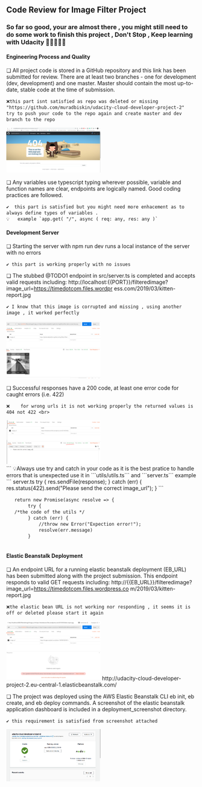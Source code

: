 ## Code Review for Image Filter Project 

### So far so good, your are almost there , you might still need to do some work to finish this project , Don't Stop , Keep learning with Udacity 💪💪💪💪💪 


#### Engineering Process and Quality
❏ All project code is stored in a GitHub repository and this link has been submitted
for review. There are at least two branches - one for development (dev,
development) and one master. Master should contain the most up-to-date, stable
code at the time of submission.
```
❌this part isnt satisfied as repo was deleted or missing 
"https://github.com/muradbiskin/udacity-cloud-developer-project-2"
try to push your code to the repo again and create master and dev branch to the repo 
```
<img src="https://github.com/AliAhmedNada/muradbiskinImageFilterReview/blob/master/images/repo%20not%20found.PNG" alt="image posted" width="250"/> <br>


❏ Any variables use typescript typing wherever possible, variable and function
names are clear, endpoints are logically named. Good coding practices are
followed.
```
✔️	this part is satisfied but you might need more enhacement as to always define types of variables .
💡   example `app.get( "/", async ( req: any, res: any )`
```
#### Development Server
❏ Starting the server with npm run dev runs a local instance of the server with no
errors
```
✔️ this part is working properly with no issues 
```
❏ The stubbed @TODO1 endpoint in src/server.ts is completed and accepts
valid requests including:
http://localhost:{{PORT}}/filteredimage?image_url=https://timedotcom.files.wordpr
ess.com/2019/03/kitten-report.jpg
```
✔️ I know that this image is corrupted and missing , using another image , it worked perfectly 
```
<img src="https://github.com/AliAhmedNada/muradbiskinImageFilterReview/blob/master/images/Capture.PNG" alt="image posted" width="250"/>

❏ Successful responses have a 200 code, at least one error code for caught errors
(i.e. 422) <br>
```
❌	 for wrong urls it is not working properly the returned values is 404 not 422 <br>
```
<img src="https://github.com/AliAhmedNada/muradbiskinImageFilterReview/blob/master/images/404.PNG" alt="image posted" width="250"/>
<br>
```
💡Always use try and catch in your code as it is the best pratice to handle errors that is unexpected use it in ```utils/utils.ts``` and ```server.ts```
example 
```
server.ts
try {
    res.sendFile(response);
} catch (err) {
    res.status(422).send("Please send the correct image_url");
}
```

```utils
   return new Promise(async resolve => {
        try {
   /*the code of the utils */
        } catch (err) {
            //throw new Error("Expection error!");
            resolve(err.message)
        }


```

#### Elastic Beanstalk Deployment
❏ An endpoint URL for a running elastic beanstalk deployment (EB_URL) has been
submitted along with the project submission. This endpoint responds to valid
GET requests including:
http://{{EB_URL}}/filteredimage?image_url=https://timedotcom.files.wordpress.co
m/2019/03/kitten-report.jpg
```
❌the elastic bean URL is not working nor responding , it seems it is off or deleted please start it again 
```
<img src="https://github.com/AliAhmedNada/muradbiskinImageFilterReview/blob/master/images/beanelastic.PNG" alt="image posted" width="250"/>
http://udacity-cloud-developer-project-2.eu-central-1.elasticbeanstalk.com/
<br>

❏ The project was deployed using the AWS Elastic Beanstalk CLI eb init, eb
create, and eb deploy commands.
A screenshot of the elastic beanstalk application dashboard is included in a
deployment_screenshot directory.
```
✔️ this requirement is satisfied from screenshot attached 
```
<img src="https://github.com/AliAhmedNada/muradbiskinImageFilterReview/blob/master/muradbiskin-udacity-cloud-developer-project-2-5ee970c/deployment_screenshots/deployment_screenshot.png" alt="image posted" width="250"/>

